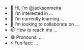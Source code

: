 - 👋 Hi, I’m @jacksonmeira
- 👀 I’m interested in ...
- 🌱 I’m currently learning ...
- 💞️ I’m looking to collaborate on ...
- 📫 How to reach me ...
- 😄 Pronouns: ...
- ⚡ Fun fact: ...

<!---
jacksonmeira/jacksonmeira is a ✨ special ✨ repository because its `README.md` (this file) appears on your GitHub profile.
You can click the Preview link to take a look at your changes.
--->
